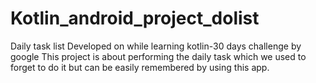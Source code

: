 # Kotlin_android_project_dolist
Daily task list
Developed on while learning kotlin-30 days challenge by google
This project is about performing the daily task which we used to forget to do it but can be easily remembered by using this app.
